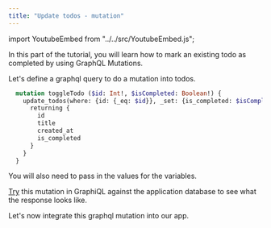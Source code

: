 ```yaml
---
title: "Update todos - mutation"
---
```


import YoutubeEmbed from "../../src/YoutubeEmbed.js";

In this part of the tutorial, you will learn how to mark an existing todo as completed by using GraphQL Mutations.

Let's define a graphql query to do a mutation into todos.

```graphql
  mutation toggleTodo ($id: Int!, $isCompleted: Boolean!) {
    update_todos(where: {id: {_eq: $id}}, _set: {is_completed: $isCompleted}) {
      returning {
        id
        title
        created_at
        is_completed
      }
    }
  }
```
You will also need to pass in the values for the variables.

[Try](https://learn.hasura.io/graphql/graphiql) this mutation in GraphiQL against the application database to see what the response looks like.

Let's now integrate this graphql mutation into our app.
